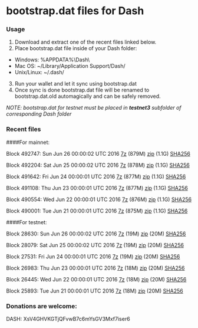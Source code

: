 # bootstrap.dat files for Dash

### Usage

1. Download and extract one of the recent files linked below.
2. Place bootstrap.dat file inside of your Dash folder:
 - Windows: %APPDATA%\Dash\
 - Mac OS: ~/Library/Application Support/Dash/
 - Unix/Linux: ~/.dash/
3. Run your wallet and let it sync using bootstrap.dat
4. Once sync is done bootstrap.dat file will be renamed to bootstrap.dat.old automagically and can be safely removed.

_NOTE: bootstrap.dat for testnet must be placed in **testnet3** subfolder of corresponding Dash folder_

### Recent files

####For mainnet:

Block 492747: Sun Jun 26 00:00:02 UTC 2016 [7z](https://transfer.sh/fQvUG/bootstrap.dat.20160626.7z) (879M) [zip](https://transfer.sh/uPrzv/bootstrap.dat.20160626.zip) (1.1G) [SHA256](https://transfer.sh/6GARe/sha256.txt)

Block 492204: Sat Jun 25 00:00:02 UTC 2016 [7z](https://transfer.sh/SlcdS/bootstrap.dat.20160625.7z) (878M) [zip](https://transfer.sh/uqc9x/bootstrap.dat.20160625.zip) (1.1G) [SHA256](https://transfer.sh/vcEud/sha256.txt)

Block 491642: Fri Jun 24 00:00:01 UTC 2016 [7z](https://transfer.sh/pTQq9/bootstrap.dat.20160624.7z) (877M) [zip](https://transfer.sh/9Lrfk/bootstrap.dat.20160624.zip) (1.1G) [SHA256](https://transfer.sh/Fh5qQ/sha256.txt)

Block 491108: Thu Jun 23 00:00:01 UTC 2016 [7z](https://transfer.sh/JyYyi/bootstrap.dat.20160623.7z) (877M) [zip](https://transfer.sh/5JVDr/bootstrap.dat.20160623.zip) (1.1G) [SHA256](https://transfer.sh/mVDr4/sha256.txt)

Block 490554: Wed Jun 22 00:00:01 UTC 2016 [7z](https://transfer.sh/Lu7GL/bootstrap.dat.20160622.7z) (876M) [zip](https://transfer.sh/E4yVc/bootstrap.dat.20160622.zip) (1.1G) [SHA256](https://transfer.sh/6r6la/sha256.txt)

Block 490001: Tue Jun 21 00:00:01 UTC 2016 [7z]() (875M) [zip]() (1.1G) [SHA256](https://transfer.sh/aFkAR/sha256.txt)

####For testnet:

Block 28630: Sun Jun 26 00:00:02 UTC 2016 [7z](https://transfer.sh/ylJq8/bootstrap.dat.20160626.7z) (19M) [zip](https://transfer.sh/9wh7B/bootstrap.dat.20160626.zip) (20M) [SHA256](https://transfer.sh/bAiGO/sha256.txt)

Block 28079: Sat Jun 25 00:00:02 UTC 2016 [7z](https://transfer.sh/l6nCO/bootstrap.dat.20160625.7z) (19M) [zip](https://transfer.sh/vM9wv/bootstrap.dat.20160625.zip) (20M) [SHA256](https://transfer.sh/EpCIj/sha256.txt)

Block 27531: Fri Jun 24 00:00:01 UTC 2016 [7z](https://transfer.sh/11JOtF/bootstrap.dat.20160624.7z) (19M) [zip](https://transfer.sh/QLswr/bootstrap.dat.20160624.zip) (20M) [SHA256](https://transfer.sh/YioSX/sha256.txt)

Block 26983: Thu Jun 23 00:00:01 UTC 2016 [7z](https://transfer.sh/16h1ny/bootstrap.dat.20160623.7z) (18M) [zip](https://transfer.sh/ZtncX/bootstrap.dat.20160623.zip) (20M) [SHA256](https://transfer.sh/SFcQj/sha256.txt)

Block 26445: Wed Jun 22 00:00:01 UTC 2016 [7z](https://transfer.sh/aqzpa/bootstrap.dat.20160622.7z) (18M) [zip](https://transfer.sh/1135wP/bootstrap.dat.20160622.zip) (20M) [SHA256](https://transfer.sh/sucQu/sha256.txt)

Block 25893: Tue Jun 21 00:00:01 UTC 2016 [7z](https://transfer.sh/zjcE6/bootstrap.dat.20160621.7z) (18M) [zip](https://transfer.sh/Zk00B/bootstrap.dat.20160621.zip) (20M) [SHA256](https://transfer.sh/Lkp9W/sha256.txt)

### Donations are welcome:

DASH: XsV4GHVKGTjQFvwB7c6mYsGV3Mxf7iser6

